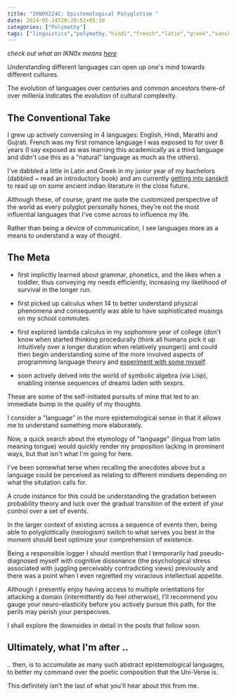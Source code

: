 ```yaml
---
title: "IKN0X224C: Epistemological Polyglotism "
date: 2024-05-14T20:29:51+05:30
categories: ["Polymathy"]
tags: ["linguistics","polymathy,"hindi","french","latin","greek","sanskrit","reading","composition","poetry","music","marathi","gujrati","programming","calculus","cave-paintings","polyglot","epistemology","cognitive-dissonance","psychology","symbolic","algebra","lisp","lambda","polyglot"]
---
```


*check out what an IKN0x means [here](https://rajpatil.dev/post/ikn0x0/)*

Understanding different languages can open up one's mind towards
different cultures.  

The evolution of languages over centuries and common ancestors
there-of over millenia indicates the evolution of cultural
complexity.  

## The Conventional Take

I grew up actively conversing in 4 languages: English, Hindi,
Marathi and Gujrati. French was my first romance language I was
exposed to for over 8 years  (I say exposed as was learning this
academically as a third language and didn't use this as a "natural"
language as much as the others).  

I've dabbled a little in Latin and Greek
in my junior year of my bachelors (dabbled ~ read an introductory
book) and am currently [getting into sanskrit](https://www.amazon.in/Practical-Grammar-Sanskrit-Language/dp/8121509394) to read up on some
ancient indian literature in the close future.  

Although these, of course, grant me quite the customized perspective of the world
as every polyglot personally hones, they're not the most influential
languages that I've come across to influence my life.  
 
Rather than being a device of communication, I see languages more as a
means to understand a way of thought.  

## The Meta

 - first implicitly learned about grammar, phonetics, and the likes
 when a toddler, thus conveying my needs efficiently, increasing my
 likelihood of survival in the longer run.   

 - first picked up calculus when 14 to better understand physical
 phenomena and consequently was able to have sophisticated musings on
 my school commutes.  

 - first explored lambda calculus in my sophomore year of college
   (don't know when started thinking procedurally (think all
   humans pick it up intuitively over a longer duration when 
   relatively younger)) and could then begin understanding some of the more
   involved aspects of programming language theory and [experiment
   with some myself](https://racket-lang.org/). 

 - soon actively delved into the world of symbolic algebra (via Lisp),
   enabling intense sequences of dreams laden with sexprs.   

These are some of the self-initiated pursuits of mine that led to an
immediate bump in the quality of my thoughts.  

I consider a "language" in the more epistemological sense in that it
allows me to understand something more elaborately.  

Now, a quick search about the etymology of "language" (lingua from
latin meaning tongue) would quickly render my proposition lacking in
prominent ways, but that isn't what I'm going for here.

I've been somewhat terse when recalling the anecdotes above but a
language could be perceived as relating to different mindsets
depending on what the situtation calls for.  

A crude instance for this could be understanding the gradation between
probability theory and luck over the gradual transition of the extent
of your control over a set of events.  

In the larger context of existing across a sequence of events then,
being able to polyglottically (neologism) switch to
what serves you best in the moment should best optimize your
comprehension of existence.

Being a responsible logger I should mention that I temporarily had
pseudo-diagnosed myself with cognitive dissonance (the psychological
stress associated with juggling perceivably contradicting views)
previously and there was a point when I even regretted my voracious
intellectual appetite.  

Although I presently enjoy having access to multiple orientations for
attacking a domain (intermittently do feel otherwise), I'll
recommend you gauge your neuro-elasticity before you actively pursue
this path, for the perils may perish your perspecives.  

I shall explore the downsides in detail in the posts that follow
soon.  

## Ultimately, what I'm after ..

.. then, is to accumulate as many such abstract epistemological
languages, to better my command over the poetic composition that the
Uni-Verse is.  

This definitely isn't the last of what you'll hear about this from
me.  
